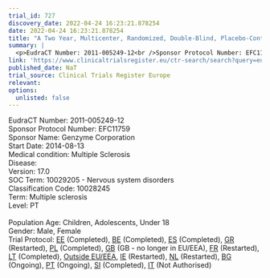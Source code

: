 ```yaml
---
trial_id: 727
discovery_date: 2022-04-24 16:23:21.878254
date: 2022-04-24 16:23:21.878254
title: "A Two Year, Multicenter, Randomized, Double-Blind, Placebo-Controlled, Parallel Group Trial to Evaluate Efficacy, Safety, Tolerability, and Pharmacokinetics of Teriflunomide Administered Orally Onc..."
summary: |
  <p>EudraCT Number: 2011-005249-12<br />Sponsor Protocol Number: EFC11759<br />Sponsor Name: Genzyme Corporation<br />Start Date: 2014-08-13<br />Medical condition: Multiple Sclerosis<br />Disease: <br />Version: 17.0<br />SOC Term: 10029205 - Nervous system disorders<br />Classification Code: 10028245<br />Term: Multiple sclerosis<br />Level: PT<br /><br />Population Age: Children, Adolescents, Under 18<br />Gender: Male, Female<br />Trial Protocol: <a href="https://www.clinicaltrialsregister.eu/ctr-search/trial/2011-005249-12/EE">EE</a> (Completed), <a href="https://www.clinicaltrialsregister.eu/ctr-search/trial/2011-005249-12/BE">BE</a> (Completed), <a href="https://www.clinicaltrialsregister.eu/ctr-search/trial/2011-005249-12/ES">ES</a> (Completed), <a href="https://www.clinicaltrialsregister.eu/ctr-search/trial/2011-005249-12/GR">GR</a> (Restarted), <a href="https://www.clinicaltrialsregister.eu/ctr-search/trial/2011-005249-12/PL">PL</a> (Completed), <a href="https://www.clinicaltrialsregister.eu/ctr-search/trial/2011-005249-12/GB">GB</a> (GB - no longer in EU/EEA), <a href="https://www.clinicaltrialsregister.eu/ctr-search/trial/2011-005249-12/FR">FR</a> (Restarted), <a href="https://www.clinicaltrialsregister.eu/ctr-search/trial/2011-005249-12/LT">LT</a> (Completed), <a href="https://www.clinicaltrialsregister.eu/ctr-search/trial/2011-005249-12/3rd">Outside EU/EEA</a>, <a href="https://www.clinicaltrialsregister.eu/ctr-search/trial/2011-005249-12/IE">IE</a> (Restarted), <a href="https://www.clinicaltrialsregister.eu/ctr-search/trial/2011-005249-12/NL">NL</a> (Restarted), <a href="https://www.clinicaltrialsregister.eu/ctr-search/trial/2011-005249-12/BG">BG</a> (Ongoing), <a href="https://www.clinicaltrialsregister.eu/ctr-search/trial/2011-005249-12/PT">PT</a> (Ongoing), <a href="https://www.clinicaltrialsregister.eu/ctr-search/trial/2011-005249-12/SI">SI</a> (Completed), <a href="https://www.clinicaltrialsregister.eu/ctr-search/trial/2011-005249-12/IT">IT</a> (Not Authorised)</p>
link: 'https://www.clinicaltrialsregister.eu/ctr-search/search?query=eudract_number:2011-005249-12'
published_date: NaT
trial_source: Clinical Trials Register Europe
relevant: 
options:
  unlisted: false
---
```

<p>EudraCT Number: 2011-005249-12<br />Sponsor Protocol Number: EFC11759<br />Sponsor Name: Genzyme Corporation<br />Start Date: 2014-08-13<br />Medical condition: Multiple Sclerosis<br />Disease: <br />Version: 17.0<br />SOC Term: 10029205 - Nervous system disorders<br />Classification Code: 10028245<br />Term: Multiple sclerosis<br />Level: PT<br /><br />Population Age: Children, Adolescents, Under 18<br />Gender: Male, Female<br />Trial Protocol: <a href="https://www.clinicaltrialsregister.eu/ctr-search/trial/2011-005249-12/EE">EE</a> (Completed), <a href="https://www.clinicaltrialsregister.eu/ctr-search/trial/2011-005249-12/BE">BE</a> (Completed), <a href="https://www.clinicaltrialsregister.eu/ctr-search/trial/2011-005249-12/ES">ES</a> (Completed), <a href="https://www.clinicaltrialsregister.eu/ctr-search/trial/2011-005249-12/GR">GR</a> (Restarted), <a href="https://www.clinicaltrialsregister.eu/ctr-search/trial/2011-005249-12/PL">PL</a> (Completed), <a href="https://www.clinicaltrialsregister.eu/ctr-search/trial/2011-005249-12/GB">GB</a> (GB - no longer in EU/EEA), <a href="https://www.clinicaltrialsregister.eu/ctr-search/trial/2011-005249-12/FR">FR</a> (Restarted), <a href="https://www.clinicaltrialsregister.eu/ctr-search/trial/2011-005249-12/LT">LT</a> (Completed), <a href="https://www.clinicaltrialsregister.eu/ctr-search/trial/2011-005249-12/3rd">Outside EU/EEA</a>, <a href="https://www.clinicaltrialsregister.eu/ctr-search/trial/2011-005249-12/IE">IE</a> (Restarted), <a href="https://www.clinicaltrialsregister.eu/ctr-search/trial/2011-005249-12/NL">NL</a> (Restarted), <a href="https://www.clinicaltrialsregister.eu/ctr-search/trial/2011-005249-12/BG">BG</a> (Ongoing), <a href="https://www.clinicaltrialsregister.eu/ctr-search/trial/2011-005249-12/PT">PT</a> (Ongoing), <a href="https://www.clinicaltrialsregister.eu/ctr-search/trial/2011-005249-12/SI">SI</a> (Completed), <a href="https://www.clinicaltrialsregister.eu/ctr-search/trial/2011-005249-12/IT">IT</a> (Not Authorised)</p>
